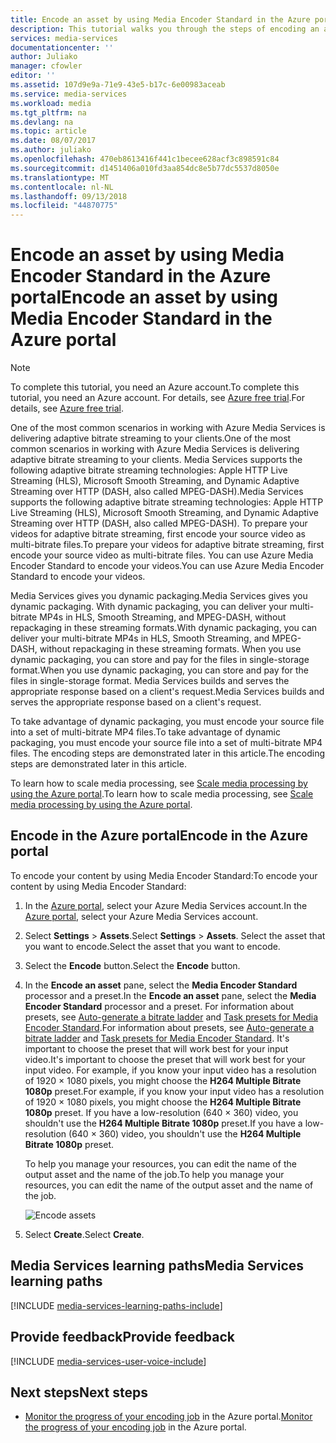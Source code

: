 ```yaml
---
title: Encode an asset by using Media Encoder Standard in the Azure portal | Microsoft Docs
description: This tutorial walks you through the steps of encoding an asset by using Media Encoder Standard in the Azure portal.
services: media-services
documentationcenter: ''
author: Juliako
manager: cfowler
editor: ''
ms.assetid: 107d9e9a-71e9-43e5-b17c-6e00983aceab
ms.service: media-services
ms.workload: media
ms.tgt_pltfrm: na
ms.devlang: na
ms.topic: article
ms.date: 08/07/2017
ms.author: juliako
ms.openlocfilehash: 470eb8613416f441c1becee628acf3c898591c84
ms.sourcegitcommit: d1451406a010fd3aa854dc8e5b77dc5537d8050e
ms.translationtype: MT
ms.contentlocale: nl-NL
ms.lasthandoff: 09/13/2018
ms.locfileid: "44870775"
---
```

# <a name="encode-an-asset-by-using-media-encoder-standard-in-the-azure-portal"></a><span data-ttu-id="d842f-103">Encode an asset by using Media Encoder Standard in the Azure portal</span><span class="sxs-lookup"><span data-stu-id="d842f-103">Encode an asset by using Media Encoder Standard in the Azure portal</span></span>

> [!NOTE]
> <span data-ttu-id="d842f-104">To complete this tutorial, you need an Azure account.</span><span class="sxs-lookup"><span data-stu-id="d842f-104">To complete this tutorial, you need an Azure account.</span></span> <span data-ttu-id="d842f-105">For details, see [Azure free trial](https://azure.microsoft.com/pricing/free-trial/).</span><span class="sxs-lookup"><span data-stu-id="d842f-105">For details, see [Azure free trial](https://azure.microsoft.com/pricing/free-trial/).</span></span> 
> 
> 

<span data-ttu-id="d842f-106">One of the most common scenarios in working with Azure Media Services is delivering adaptive bitrate streaming to your clients.</span><span class="sxs-lookup"><span data-stu-id="d842f-106">One of the most common scenarios in working with Azure Media Services is delivering adaptive bitrate streaming to your clients.</span></span> <span data-ttu-id="d842f-107">Media Services supports the following adaptive bitrate streaming technologies: Apple HTTP Live Streaming (HLS), Microsoft Smooth Streaming, and Dynamic Adaptive Streaming over HTTP (DASH, also called MPEG-DASH).</span><span class="sxs-lookup"><span data-stu-id="d842f-107">Media Services supports the following adaptive bitrate streaming technologies: Apple HTTP Live Streaming (HLS), Microsoft Smooth Streaming, and Dynamic Adaptive Streaming over HTTP (DASH, also called MPEG-DASH).</span></span> <span data-ttu-id="d842f-108">To prepare your videos for adaptive bitrate streaming, first encode your source video as multi-bitrate files.</span><span class="sxs-lookup"><span data-stu-id="d842f-108">To prepare your videos for adaptive bitrate streaming, first encode your source video as multi-bitrate files.</span></span> <span data-ttu-id="d842f-109">You can use Azure Media Encoder Standard to encode your videos.</span><span class="sxs-lookup"><span data-stu-id="d842f-109">You can use Azure Media Encoder Standard to encode your videos.</span></span>  

<span data-ttu-id="d842f-110">Media Services gives you dynamic packaging.</span><span class="sxs-lookup"><span data-stu-id="d842f-110">Media Services gives you dynamic packaging.</span></span> <span data-ttu-id="d842f-111">With dynamic packaging, you can deliver your multi-bitrate MP4s in HLS, Smooth Streaming, and MPEG-DASH, without repackaging in these streaming formats.</span><span class="sxs-lookup"><span data-stu-id="d842f-111">With dynamic packaging, you can deliver your multi-bitrate MP4s in HLS, Smooth Streaming, and MPEG-DASH, without repackaging in these streaming formats.</span></span> <span data-ttu-id="d842f-112">When you use dynamic packaging, you can store and pay for the files in single-storage format.</span><span class="sxs-lookup"><span data-stu-id="d842f-112">When you use dynamic packaging, you can store and pay for the files in single-storage format.</span></span> <span data-ttu-id="d842f-113">Media Services builds and serves the appropriate response based on a client's request.</span><span class="sxs-lookup"><span data-stu-id="d842f-113">Media Services builds and serves the appropriate response based on a client's request.</span></span>

<span data-ttu-id="d842f-114">To take advantage of dynamic packaging, you must encode your source file into a set of multi-bitrate MP4 files.</span><span class="sxs-lookup"><span data-stu-id="d842f-114">To take advantage of dynamic packaging, you must encode your source file into a set of multi-bitrate MP4 files.</span></span> <span data-ttu-id="d842f-115">The encoding steps are demonstrated later in this article.</span><span class="sxs-lookup"><span data-stu-id="d842f-115">The encoding steps are demonstrated later in this article.</span></span>

<span data-ttu-id="d842f-116">To learn how to scale media processing, see [Scale media processing by using the Azure portal](media-services-portal-scale-media-processing.md).</span><span class="sxs-lookup"><span data-stu-id="d842f-116">To learn how to scale media processing, see [Scale media processing by using the Azure portal](media-services-portal-scale-media-processing.md).</span></span>

## <a name="encode-in-the-azure-portal"></a><span data-ttu-id="d842f-117">Encode in the Azure portal</span><span class="sxs-lookup"><span data-stu-id="d842f-117">Encode in the Azure portal</span></span>

<span data-ttu-id="d842f-118">To encode your content by using Media Encoder Standard:</span><span class="sxs-lookup"><span data-stu-id="d842f-118">To encode your content by using Media Encoder Standard:</span></span>

1. <span data-ttu-id="d842f-119">In the [Azure portal](https://portal.azure.com/), select your Azure Media Services account.</span><span class="sxs-lookup"><span data-stu-id="d842f-119">In the [Azure portal](https://portal.azure.com/), select your Azure Media Services account.</span></span>
2. <span data-ttu-id="d842f-120">Select **Settings** > **Assets**.</span><span class="sxs-lookup"><span data-stu-id="d842f-120">Select **Settings** > **Assets**.</span></span> <span data-ttu-id="d842f-121">Select the asset that you want to encode.</span><span class="sxs-lookup"><span data-stu-id="d842f-121">Select the asset that you want to encode.</span></span>
3. <span data-ttu-id="d842f-122">Select the **Encode** button.</span><span class="sxs-lookup"><span data-stu-id="d842f-122">Select the **Encode** button.</span></span>
4. <span data-ttu-id="d842f-123">In the **Encode an asset** pane, select the **Media Encoder Standard** processor and a preset.</span><span class="sxs-lookup"><span data-stu-id="d842f-123">In the **Encode an asset** pane, select the **Media Encoder Standard** processor and a preset.</span></span> <span data-ttu-id="d842f-124">For information about presets, see [Auto-generate a bitrate ladder](media-services-autogen-bitrate-ladder-with-mes.md) and [Task presets for Media Encoder Standard](media-services-mes-presets-overview.md).</span><span class="sxs-lookup"><span data-stu-id="d842f-124">For information about presets, see [Auto-generate a bitrate ladder](media-services-autogen-bitrate-ladder-with-mes.md) and [Task presets for Media Encoder Standard](media-services-mes-presets-overview.md).</span></span> <span data-ttu-id="d842f-125">It's important to choose the preset that will work best for your input video.</span><span class="sxs-lookup"><span data-stu-id="d842f-125">It's important to choose the preset that will work best for your input video.</span></span> <span data-ttu-id="d842f-126">For example, if you know your input video has a resolution of 1920 &#215; 1080 pixels, you might choose the **H264 Multiple Bitrate 1080p** preset.</span><span class="sxs-lookup"><span data-stu-id="d842f-126">For example, if you know your input video has a resolution of 1920 &#215; 1080 pixels, you might choose the **H264 Multiple Bitrate 1080p** preset.</span></span> <span data-ttu-id="d842f-127">If you have a low-resolution (640 &#215; 360) video, you shouldn't use the **H264 Multiple Bitrate 1080p** preset.</span><span class="sxs-lookup"><span data-stu-id="d842f-127">If you have a low-resolution (640 &#215; 360) video, you shouldn't use the **H264 Multiple Bitrate 1080p** preset.</span></span>
   
   <span data-ttu-id="d842f-128">To help you manage your resources, you can edit the name of the output asset and the name of the job.</span><span class="sxs-lookup"><span data-stu-id="d842f-128">To help you manage your resources, you can edit the name of the output asset and the name of the job.</span></span>
   
   ![Encode assets](./media/media-services-portal-vod-get-started/media-services-encode1.png)
5. <span data-ttu-id="d842f-130">Select **Create**.</span><span class="sxs-lookup"><span data-stu-id="d842f-130">Select **Create**.</span></span>

## <a name="media-services-learning-paths"></a><span data-ttu-id="d842f-131">Media Services learning paths</span><span class="sxs-lookup"><span data-stu-id="d842f-131">Media Services learning paths</span></span>
[!INCLUDE [media-services-learning-paths-include](../../../includes/media-services-learning-paths-include.md)]

## <a name="provide-feedback"></a><span data-ttu-id="d842f-132">Provide feedback</span><span class="sxs-lookup"><span data-stu-id="d842f-132">Provide feedback</span></span>
[!INCLUDE [media-services-user-voice-include](../../../includes/media-services-user-voice-include.md)]

## <a name="next-steps"></a><span data-ttu-id="d842f-133">Next steps</span><span class="sxs-lookup"><span data-stu-id="d842f-133">Next steps</span></span>
* <span data-ttu-id="d842f-134">[Monitor the progress of your encoding job](media-services-portal-check-job-progress.md) in the Azure portal.</span><span class="sxs-lookup"><span data-stu-id="d842f-134">[Monitor the progress of your encoding job](media-services-portal-check-job-progress.md) in the Azure portal.</span></span>  


